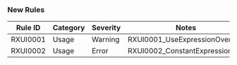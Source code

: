 ### New Rules

Rule ID | Category | Severity | Notes
--------|----------|----------|--------------------
RXUI0001| Usage    |  Warning | RXUI0001_UseExpressionOverride
RXUI0002| Usage    |  Error   | RXUI0002_ConstantExpressions